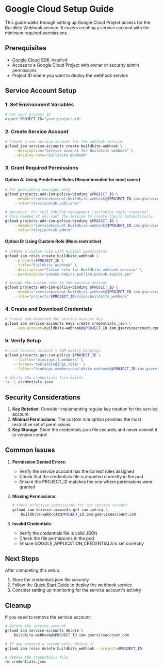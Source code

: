 # Google Cloud Setup Guide

This guide walks through setting up Google Cloud Project access for the Buildkite Webhook service. It covers creating a service account with the minimum required permissions.

## Prerequisites

- [Google Cloud SDK](https://cloud.google.com/sdk/docs/install) installed
- Access to a Google Cloud Project with owner or security admin permissions
- Project ID where you want to deploy the webhook service

## Service Account Setup

### 1. Set Environment Variables

```bash
# Set your project ID
export PROJECT_ID="your-project-id"
```

### 2. Create Service Account

```bash
# Create a new service account for the webhook service
gcloud iam service-accounts create buildkite-webhook \
    --description="Service account for Buildkite webhook" \
    --display-name="Buildkite Webhook"
```

### 3. Grant Required Permissions

#### Option A: Using Predefined Roles (Recommended for most users)

```bash
# For publishing messages only
gcloud projects add-iam-policy-binding $PROJECT_ID \
    --member="serviceAccount:buildkite-webhook@$PROJECT_ID.iam.gserviceaccount.com" \
    --role="roles/pubsub.publisher"

# Optional: For full Pub/Sub management (including topic creation)
# Only needed if you want the service to create topics automatically
gcloud projects add-iam-policy-binding $PROJECT_ID \
    --member="serviceAccount:buildkite-webhook@$PROJECT_ID.iam.gserviceaccount.com" \
    --role="roles/pubsub.admin"
```

#### Option B: Using Custom Role (More restrictive)

```bash
# Create a custom role with minimal permissions
gcloud iam roles create buildkite_webhook \
    --project=$PROJECT_ID \
    --title="Buildkite Webhook" \
    --description="Custom role for Buildkite webhook service" \
    --permissions="pubsub.topics.publish,pubsub.topics.get"

# Assign the custom role to the service account
gcloud projects add-iam-policy-binding $PROJECT_ID \
    --member="serviceAccount:buildkite-webhook@$PROJECT_ID.iam.gserviceaccount.com" \
    --role="projects/$PROJECT_ID/roles/buildkite_webhook"
```

### 4. Create and Download Credentials

```bash
# Create and download the service account key
gcloud iam service-accounts keys create credentials.json \
    --iam-account=buildkite-webhook@$PROJECT_ID.iam.gserviceaccount.com
```

### 5. Verify Setup

```bash
# List service account's IAM policy bindings
gcloud projects get-iam-policy $PROJECT_ID \
    --flatten="bindings[].members" \
    --format='table(bindings.role)' \
    --filter="bindings.members:buildkite-webhook@$PROJECT_ID.iam.gserviceaccount.com"

# Verify the credentials file exists
ls -l credentials.json
```

## Security Considerations

1. **Key Rotation**: Consider implementing regular key rotation for the service account
2. **Minimal Permissions**: The custom role option provides the most restrictive set of permissions
3. **Key Storage**: Store the credentials.json file securely and never commit it to version control

## Common Issues

1. **Permission Denied Errors**:
   - Verify the service account has the correct roles assigned
   - Check that the credentials file is mounted correctly in the pod
   - Ensure the PROJECT_ID matches the one where permissions were granted

2. **Missing Permissions**:
   ```bash
   # Check effective permissions for the service account
   gcloud iam service-accounts get-iam-policy \
       buildkite-webhook@$PROJECT_ID.iam.gserviceaccount.com
   ```

3. **Invalid Credentials**:
   - Verify the credentials file is valid JSON
   - Check the file permissions in the pod
   - Ensure GOOGLE_APPLICATION_CREDENTIALS is set correctly

## Next Steps

After completing this setup:

1. Store the credentials.json file securely
2. Follow the [Quick Start Guide](QUICK_START.md) to deploy the webhook service
3. Consider setting up monitoring for the service account's activity

## Cleanup

If you need to remove the service account:

```bash
# Delete the service account
gcloud iam service-accounts delete \
    buildkite-webhook@$PROJECT_ID.iam.gserviceaccount.com

# If you created a custom role, delete it
gcloud iam roles delete buildkite_webhook --project=$PROJECT_ID

# Remove the credentials file
rm credentials.json
```
